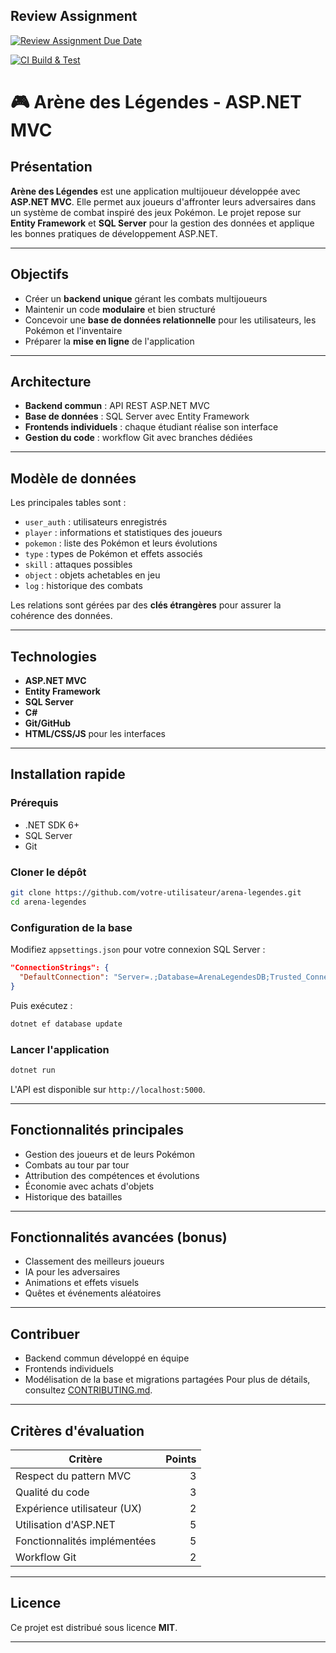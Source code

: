 ## Review Assignment
[![Review Assignment Due Date](https://classroom.github.com/assets/deadline-readme-button-22041afd0340ce965d47ae6ef1cefeee28c7c493a6346c4f15d667ab976d596c.svg)](https://classroom.github.com/a/0E1ES0GJ)

[![CI Build & Test](https://github.com/arcreane/asp-pokemonteam/actions/workflows/dotnet-build-and-test.yml/badge.svg)](https://github.com/arcreane/asp-pokemonteam/actions/workflows/dotnet-build-and-test.yml)

# 🎮 Arène des Légendes - ASP.NET MVC

## Présentation
**Arène des Légendes** est une application multijoueur développée avec **ASP.NET MVC**. Elle permet aux joueurs d'affronter leurs adversaires dans un système de combat inspiré des jeux Pokémon. Le projet repose sur **Entity Framework** et **SQL Server** pour la gestion des données et applique les bonnes pratiques de développement ASP.NET.

---

## Objectifs
- Créer un **backend unique** gérant les combats multijoueurs
- Maintenir un code **modulaire** et bien structuré
- Concevoir une **base de données relationnelle** pour les utilisateurs, les Pokémon et l'inventaire
- Préparer la **mise en ligne** de l'application

---

## Architecture
- **Backend commun** : API REST ASP.NET MVC
- **Base de données** : SQL Server avec Entity Framework
- **Frontends individuels** : chaque étudiant réalise son interface
- **Gestion du code** : workflow Git avec branches dédiées

---

## Modèle de données
Les principales tables sont :
- `user_auth` : utilisateurs enregistrés
- `player` : informations et statistiques des joueurs
- `pokemon` : liste des Pokémon et leurs évolutions
- `type` : types de Pokémon et effets associés
- `skill` : attaques possibles
- `object` : objets achetables en jeu
- `log` : historique des combats

Les relations sont gérées par des **clés étrangères** pour assurer la cohérence des données.

---

## Technologies
- **ASP.NET MVC**
- **Entity Framework**
- **SQL Server**
- **C#**
- **Git/GitHub**
- **HTML/CSS/JS** pour les interfaces

---

## Installation rapide

### Prérequis
- .NET SDK 6+
- SQL Server
- Git

### Cloner le dépôt
```bash
git clone https://github.com/votre-utilisateur/arena-legendes.git
cd arena-legendes
```

### Configuration de la base
Modifiez `appsettings.json` pour votre connexion SQL Server :
```json
"ConnectionStrings": {
  "DefaultConnection": "Server=.;Database=ArenaLegendesDB;Trusted_Connection=True;MultipleActiveResultSets=true"
}
```
Puis exécutez :
```bash
dotnet ef database update
```

### Lancer l'application
```bash
dotnet run
```
L'API est disponible sur `http://localhost:5000`.

---

## Fonctionnalités principales
- Gestion des joueurs et de leurs Pokémon
- Combats au tour par tour
- Attribution des compétences et évolutions
- Économie avec achats d'objets
- Historique des batailles

---

## Fonctionnalités avancées (bonus)
- Classement des meilleurs joueurs
- IA pour les adversaires
- Animations et effets visuels
- Quêtes et événements aléatoires

---

## Contribuer
- Backend commun développé en équipe
- Frontends individuels
- Modélisation de la base et migrations partagées
Pour plus de détails, consultez [CONTRIBUTING.md](CONTRIBUTING.md).

---

## Critères d'évaluation

| Critère | Points |
|---------|-------:|
| Respect du pattern MVC | 3 |
| Qualité du code | 3 |
| Expérience utilisateur (UX) | 2 |
| Utilisation d'ASP.NET | 5 |
| Fonctionnalités implémentées | 5 |
| Workflow Git | 2 |

---

## Licence
Ce projet est distribué sous licence **MIT**.

---
